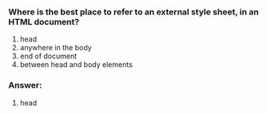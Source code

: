 ### Where is the best place to refer to an external style sheet, in an HTML document?

1. head
2. anywhere in the body
3. end of document
4. between head and body elements

### Answer:
1. head
